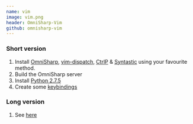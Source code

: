 ```yaml
---
name: vim
image: vim.png
header: OmniSharp-Vim 
github: omnisharp-vim 
---
```


### Short version
1. Install [OmniSharp](https://github.com/OmniSharp/Omnisharp-vim), [vim-dispatch](https://github.com/tpope/vim-dispatch), [CtrlP](https://github.com/kien/ctrlp.vim) & [Syntastic](https://github.com/scrooloose/syntastic) using your favourite method.
1. Build the OmniSharp server
1. Install [Python 2.7.5](http://www.python.org/download/releases/2.7.5/)
1. Create some [keybindings](https://github.com/OmniSharp/Omnisharp#configuration)

### Long version
1. See [here](https://github.com/OmniSharp/Omnisharp)
